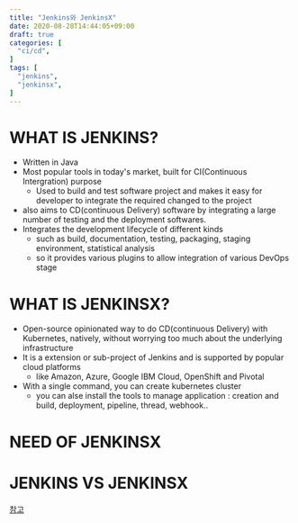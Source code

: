 ```yaml
---
title: "Jenkins와 JenkinsX"
date: 2020-08-28T14:44:05+09:00
draft: true
categories: [
  "ci/cd",
]
tags: [
  "jenkins",  
  "jenkinsx",
]
---
```


# WHAT IS JENKINS?
* Written in Java
* Most popular tools in today's market, built for CI(Continuous Intergration) purpose
  * Used to build and test software project and makes it easy for developer to integrate the required changed to the project
* also aims to CD(continuous Delivery) software by integrating a large number of testing and the deployment softwares. 
* Integrates the development lifecycle of different kinds 
  * such as build, documentation, testing, packaging, staging environment, statistical analysis
  * so it provides various plugins to allow integration of various DevOps stage

# WHAT IS JENKINSX?
* Open-source opinionated way to do CD(continuous Delivery) with Kubernetes, natively, without worrying too much about the underlying infrastructure
* It is a extension or sub-project of Jenkins and is supported by popular cloud platforms
  * like Amazon, Azure, Google IBM Cloud, OpenShift and Pivotal
* With a single command, you can create kubernetes cluster
  * you can alse install the tools to manage application 
    : creation and build, deployment, pipeline, thread, webhook..

# NEED OF JENKINSX

# JENKINS VS JENKINSX


[참고](https://www.youtube.com/watch?v=nCsj8vD20SU)